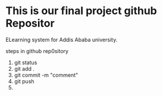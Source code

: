 # This is our final project github Repositor

ELearning system for Addis Ababa university.


steps in github rep0sitory

1. git status
2. git add .
3. git commit -m "comment"
4. git push
5. 
